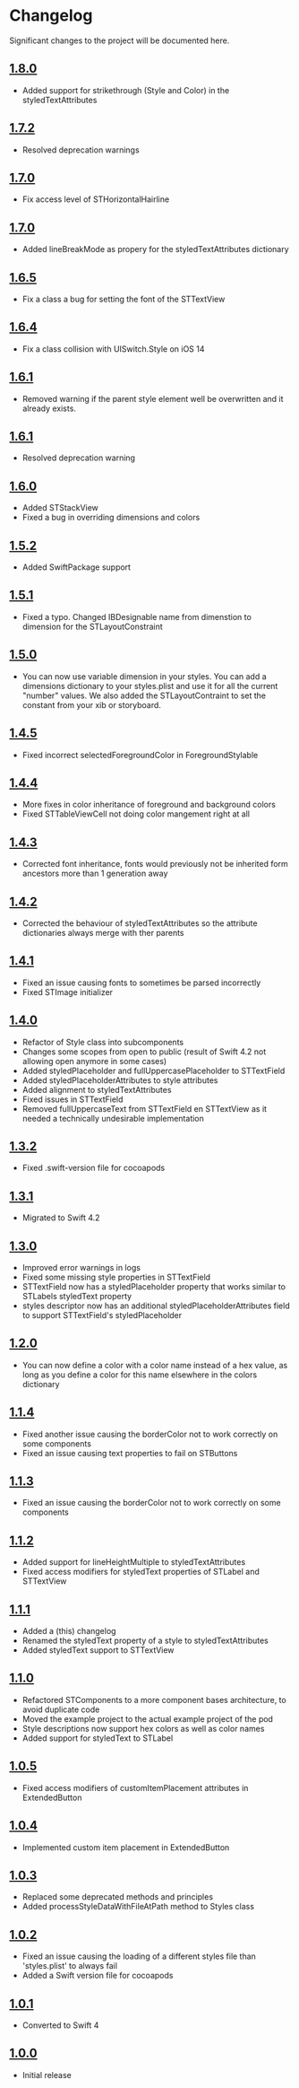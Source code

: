 # Changelog

Significant changes to the project will be documented here.

## [1.8.0](https://github.com/weareyipyip/SwiftStylable/releases/tag/1.8.0)

- Added support for strikethrough (Style and Color) in the styledTextAttributes

## [1.7.2](https://github.com/weareyipyip/SwiftStylable/releases/tag/1.7.2)

- Resolved deprecation warnings

## [1.7.0](https://github.com/weareyipyip/SwiftStylable/releases/tag/1.7.0)

- Fix access level of STHorizontalHairline

## [1.7.0](https://github.com/weareyipyip/SwiftStylable/releases/tag/1.7.0)

- Added lineBreakMode as propery for the styledTextAttributes dictionary

## [1.6.5](https://github.com/weareyipyip/SwiftStylable/releases/tag/1.6.5)

- Fix a class a bug for setting the font of the STTextView 

## [1.6.4](https://github.com/weareyipyip/SwiftStylable/releases/tag/1.6.4)

- Fix a class collision with UISwitch.Style on iOS 14

## [1.6.1](https://github.com/weareyipyip/SwiftStylable/releases/tag/1.6.1)

- Removed warning if the parent style element well be overwritten and it already exists.

## [1.6.1](https://github.com/weareyipyip/SwiftStylable/releases/tag/1.6.1)

- Resolved deprecation warning

## [1.6.0](https://github.com/weareyipyip/SwiftStylable/releases/tag/1.6.0)

- Added STStackView
- Fixed a bug in overriding dimensions and colors

## [1.5.2](https://github.com/weareyipyip/SwiftStylable/releases/tag/1.5.2)

- Added SwiftPackage support

## [1.5.1](https://github.com/weareyipyip/SwiftStylable/releases/tag/1.5.1)

- Fixed a typo. Changed IBDesignable name from dimenstion to dimension for the STLayoutConstraint

## [1.5.0](https://github.com/weareyipyip/SwiftStylable/releases/tag/1.5.0)

- You can now use variable dimension in your styles. You can add a dimensions dictionary to your styles.plist and use it for all the current "number" values. We also added the STLayoutContraint to set the constant from your xib or storyboard.

## [1.4.5](https://github.com/weareyipyip/SwiftStylable/releases/tag/1.4.5)

- Fixed incorrect selectedForegroundColor in ForegroundStylable

## [1.4.4](https://github.com/weareyipyip/SwiftStylable/releases/tag/1.4.4)

- More fixes in color inheritance of foreground and background colors
- Fixed STTableViewCell not doing color mangement right at all

## [1.4.3](https://github.com/weareyipyip/SwiftStylable/releases/tag/1.4.3)

- Corrected font inheritance, fonts would previously not be inherited form ancestors more than 1 generation away

## [1.4.2](https://github.com/weareyipyip/SwiftStylable/releases/tag/1.4.2)

- Corrected the behaviour of styledTextAttributes so the attribute dictionaries always merge with ther parents

## [1.4.1](https://github.com/weareyipyip/SwiftStylable/releases/tag/1.4.1)

- Fixed an issue causing fonts to sometimes be parsed incorrectly
- Fixed STImage initializer

## [1.4.0](https://github.com/weareyipyip/SwiftStylable/releases/tag/1.4.0)

- Refactor of Style class into subcomponents
- Changes some scopes from open to public (result of Swift 4.2 not allowing open anymore in some cases)
- Added styledPlaceholder and fullUppercasePlaceholder to STTextField
- Added styledPlaceholderAttributes to style attributes
- Added alignment to styledTextAttributes
- Fixed issues in STTextField
- Removed fullUppercaseText from STTextField en STTextView as it needed a technically undesirable implementation

## [1.3.2](https://github.com/weareyipyip/SwiftStylable/releases/tag/1.3.2)

- Fixed .swift-version file for cocoapods

## [1.3.1](https://github.com/weareyipyip/SwiftStylable/releases/tag/1.3.1)

- Migrated to Swift 4.2

## [1.3.0](https://github.com/weareyipyip/SwiftStylable/releases/tag/1.3.0)

- Improved error warnings in logs
- Fixed some missing style properties in STTextField
- STTextField now has a styledPlaceholder property that works similar to STLabels styledText property
- styles descriptor now has an additional styledPlaceholderAttributes field to support STTextField's styledPlaceholder

## [1.2.0](https://github.com/weareyipyip/SwiftStylable/releases/tag/1.2.0)

- You can now define a color with a color name instead of a hex value, as long as you define a color for this name elsewhere in the colors dictionary

## [1.1.4](https://github.com/weareyipyip/SwiftStylable/releases/tag/1.1.4)

- Fixed another issue causing the borderColor not to work correctly on some components
- Fixed an issue causing text properties to fail on STButtons

## [1.1.3](https://github.com/weareyipyip/SwiftStylable/releases/tag/1.1.3)

- Fixed an issue causing the borderColor not to work correctly on some components

## [1.1.2](https://github.com/weareyipyip/SwiftStylable/releases/tag/1.1.2)

- Added support for lineHeightMultiple to styledTextAttributes
- Fixed access modifiers for styledText properties of STLabel and STTextView

## [1.1.1](https://github.com/weareyipyip/SwiftStylable/releases/tag/1.1.1)

- Added a (this) changelog
- Renamed the styledText property of a style to styledTextAttributes
- Added styledText support to STTextView

## [1.1.0](https://github.com/weareyipyip/SwiftStylable/releases/tag/1.1.0)

- Refactored STComponents to a more component bases architecture, to avoid duplicate code
- Moved the example project to the actual example project of the pod
- Style descriptions now support hex colors as well as color names
- Added support for styledText to STLabel

## [1.0.5](https://github.com/weareyipyip/SwiftStylable/releases/tag/1.0.5)

- Fixed access modifiers of customItemPlacement attributes in ExtendedButton

## [1.0.4](https://github.com/weareyipyip/SwiftStylable/releases/tag/1.0.4)

- Implemented custom item placement in ExtendedButton

## [1.0.3](https://github.com/weareyipyip/SwiftStylable/releases/tag/1.0.3)

- Replaced some deprecated methods and principles
- Added processStyleDataWithFileAtPath method to Styles class

## [1.0.2](https://github.com/weareyipyip/SwiftStylable/releases/tag/1.0.2)

- Fixed an issue causing the loading of a different styles file than 'styles.plist' to always fail
- Added a Swift version file for cocoapods

## [1.0.1](https://github.com/weareyipyip/SwiftStylable/releases/tag/1.0.1)

- Converted to Swift 4

## [1.0.0](https://github.com/weareyipyip/SwiftStylable/releases/tag/1.0.0)

- Initial release
